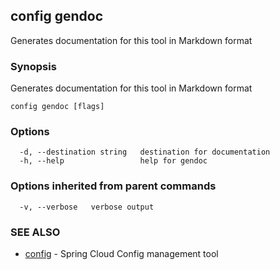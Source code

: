 ## config gendoc

Generates documentation for this tool in Markdown format

### Synopsis


Generates documentation for this tool in Markdown format

```
config gendoc [flags]
```

### Options

```
  -d, --destination string   destination for documentation
  -h, --help                 help for gendoc
```

### Options inherited from parent commands

```
  -v, --verbose   verbose output
```

### SEE ALSO
* [config](config.md)	 - Spring Cloud Config management tool

